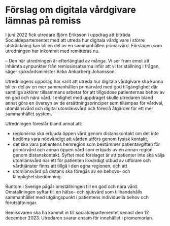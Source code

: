 # Förslag om digitala vårdgivare lämnas på remiss

I juni 2022 fick utredare Björn Eriksson i uppdrag att biträda Socialdepartementet med att utreda hur digitala vårdgivare i större utsträckning kan bli en del av en sammanhållen primärvård. Förslagen som utredningen har inkommit med remitteras nu.

– Den här utredningen är efterlängtad av många. Vi ser fram emot att inhämta synpunkter från remissinsatserna inför att vi tar ställning i frågan, säger sjukvårdsminister Acko Ankarberg Johansson.

Utredningens uppdrag har varit att utreda hur digitala vårdgivare ska kunna bli en del av en mer sammanhållen primärvård med god tillgänglighet där samtliga aktörer tillsammans arbetar för att tillgodose patienternas behov av en god och nära vård. I enlighet med uppdraget skulle utredaren bland annat göra en översyn av de ersättningsprinciper som tillämpas för vårdval, utomlänsvård och digital utomlänsvård och föreslå åtgärder för ett mer sammanhållet system.

Utredningen föreslår bland annat att:

* regionerna ska erbjuda öppen vård genom distanskontakt om det inte bedöms vara nödvändigt att vården utförs genom fysisk kontakt,
* det ska vara patientens hemregion som bestämmer patientavgiften för primärvård och annan öppen vård som erbjuds av en annan region genom distanskontakt. Syftet med förslaget är att patienter inte ska välja utomlänsvård när ett för patienten likvärdigt utbud av utförare och vårdtjänster finns att tillgå i den egna regionen, och att
* utomlänsvård på distans ska föregås av en behovs- och lämplighetsbedömning.

Runtom i Sverige pågår omställningen till en god och nära vård. Omställningen syftar till en hälso- och sjukvård som tillhandahålls sammanhållet med utgångspunkt i patientens individuella behov och förutsättningar.

Remissvaren ska ha kommit in till socialdepartementet senast den 12 december 2023. Utredaren svarar ensam för innehållet i promemorian.
